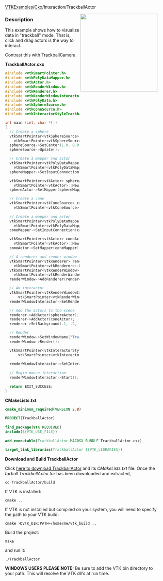 [VTKExamples](/home/)/[Cxx](/Cxx)/Interaction/TrackballActor

<img align="right" src="https://github.com/lorensen/VTKExamples/blob/gh-pages/Testing/Baseline/Interaction/TestTrackballActor.png?raw=true" width="256" />

### Description
This example shows how to visualize data in "trackball" mode. That is, click and drag actors is the way to interact.

Contrast this with [TrackballCamera](Cxx/Interaction/TrackballCamera).

**TrackballActor.cxx**
```c++
#include <vtkSmartPointer.h>
#include <vtkPolyDataMapper.h>
#include <vtkActor.h>
#include <vtkRenderWindow.h>
#include <vtkRenderer.h>
#include <vtkRenderWindowInteractor.h>
#include <vtkPolyData.h>
#include <vtkSphereSource.h>
#include <vtkConeSource.h>
#include <vtkInteractorStyleTrackballActor.h>

int main (int, char *[])
{
  // Create a sphere
  vtkSmartPointer<vtkSphereSource> sphereSource =
    vtkSmartPointer<vtkSphereSource>::New();
  sphereSource->SetCenter(1.0, 0.0, 0.0);
  sphereSource->Update();

  // Create a mapper and actor
  vtkSmartPointer<vtkPolyDataMapper> sphereMapper =
    vtkSmartPointer<vtkPolyDataMapper>::New();
  sphereMapper->SetInputConnection(sphereSource->GetOutputPort());

  vtkSmartPointer<vtkActor> sphereActor =
    vtkSmartPointer<vtkActor>::New();
  sphereActor->SetMapper(sphereMapper);

  // Create a cone
  vtkSmartPointer<vtkConeSource> coneSource =
    vtkSmartPointer<vtkConeSource>::New();
  
  // Create a mapper and actor
  vtkSmartPointer<vtkPolyDataMapper> coneMapper =
    vtkSmartPointer<vtkPolyDataMapper>::New();
  coneMapper->SetInputConnection(coneSource->GetOutputPort());

  vtkSmartPointer<vtkActor> coneActor =
    vtkSmartPointer<vtkActor>::New();
  coneActor->SetMapper(coneMapper);

  // A renderer and render window
  vtkSmartPointer<vtkRenderer> renderer =
    vtkSmartPointer<vtkRenderer>::New();
  vtkSmartPointer<vtkRenderWindow> renderWindow =
    vtkSmartPointer<vtkRenderWindow>::New();
  renderWindow->AddRenderer(renderer);

  // An interactor
  vtkSmartPointer<vtkRenderWindowInteractor> renderWindowInteractor = 
      vtkSmartPointer<vtkRenderWindowInteractor>::New();
  renderWindowInteractor->SetRenderWindow(renderWindow);

  // Add the actors to the scene
  renderer->AddActor(sphereActor);
  renderer->AddActor(coneActor);
  renderer->SetBackground(.1, .2, .3); // Background color dark blue

  // Render
  renderWindow->SetWindowName("Trackball Actor");
  renderWindow->Render();

  vtkSmartPointer<vtkInteractorStyleTrackballActor> style = 
      vtkSmartPointer<vtkInteractorStyleTrackballActor>::New();
  
  renderWindowInteractor->SetInteractorStyle( style );
  
  // Begin mouse interaction
  renderWindowInteractor->Start();
  
  return EXIT_SUCCESS;
}
```
**CMakeLists.txt**
```cmake
cmake_minimum_required(VERSION 2.8)
 
PROJECT(TrackballActor)
 
find_package(VTK REQUIRED)
include(${VTK_USE_FILE})
 
add_executable(TrackballActor MACOSX_BUNDLE TrackballActor.cxx)
 
target_link_libraries(TrackballActor ${VTK_LIBRARIES})
```

**Download and Build TrackballActor**

Click [here to download TrackballActor](https://github.com/lorensen/VTKWikiExamplesTarballs/raw/master/TrackballActor.tar) and its *CMakeLists.txt* file.
Once the *tarball TrackballActor.tar* has been downloaded and extracted,
```
cd TrackballActor/build 
```
If VTK is installed:
```
cmake ..
```
If VTK is not installed but compiled on your system, you will need to specify the path to your VTK build:
```
cmake -DVTK_DIR:PATH=/home/me/vtk_build ..
```
Build the project:
```
make
```
and run it:
```
./TrackballActor
```
**WINDOWS USERS PLEASE NOTE:** Be sure to add the VTK bin directory to your path. This will resolve the VTK dll's at run time.

